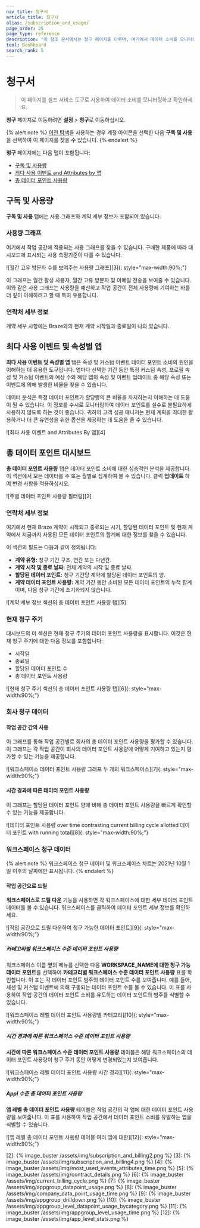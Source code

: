 ```yaml
---
nav_title: 청구서
article_title: 청구서
alias: /subscription_and_usage/
page_order: 25
page_type: reference
description: "이 참조 문서에서는 청구 페이지를 다루며, 여기에서 데이터 소비를 모니터링하고 확인할 수 있습니다."
tool: Dashboard
search_rank: 5
---
```


# 청구서

> 이 페이지를 셀프 서비스 도구로 사용하여 데이터 소비를 모니터링하고 확인하세요.

**청구** 페이지로 이동하려면 **설정** > **청구**로 이동하십시오.

{% alert note %}
[이전 탐색]({{site.baseurl}}/navigation)을 사용하는 경우 계정 아이콘을 선택한 다음 **구독 및 사용**을 선택하여 이 페이지를 찾을 수 있습니다.
{% endalert %}

**청구** 페이지에는 다음 탭이 포함됩니다:

- [구독 및 사용량](#subscriptions-and-usage)
- [최다 사용 이벤트 and Attributes by 앱](#most-used-events-and-attributes-by-app)
- [총 데이터 포인트 사용량](#total-data-points-dashboard)

## 구독 및 사용량

**구독 및 사용** 탭에는 사용 그래프와 계약 세부 정보가 포함되어 있습니다.

### 사용량 그래프

여기에서 작업 공간에 적용되는 사용 그래프를 찾을 수 있습니다. 구매한 제품에 따라 대시보드에 표시되는 사용 측정기준이 다를 수 있습니다.

![월간 고유 방문자 수를 보여주는 사용량 그래프][3]{: style="max-width:90%;"}

이 그래프는 월간 활성 사용자, 월간 고유 방문자 및 이메일 전송을 보여줄 수 있습니다. 이와 같은 사용 그래프는 사용량을 예산하고 작업 공간이 전체 사용량에 기여하는 바를 더 깊이 이해하려고 할 때 특히 유용합니다.

### 연락처 세부 정보

계약 세부 사항에는 Braze와의 현재 계약 시작일과 종료일이 나와 있습니다.

## 최다 사용 이벤트 및 속성별 앱

**최다 사용 이벤트 및 속성별 앱** 탭은 속성 및 커스텀 이벤트 데이터 포인트 소비의 원인을 이해하는 데 유용한 도구입니다. 앱마다 선택한 기간 동안 특정 커스텀 속성, 프로필 속성 및 커스텀 이벤트의 예상 수와 해당 앱의 속성 및 이벤트 업데이트 중 해당 속성 또는 이벤트에 의해 발생한 비율을 찾을 수 있습니다. 

데이터 분석은 특정 데이터 포인트가 할당량의 큰 비율을 차지하는지 이해하는 데 도움이 될 수 있습니다. 이 정보를 수시로 모니터링하여 데이터 포인트를 실수로 불필요하게 사용하지 않도록 하는 것이 좋습니다. 귀하의 고객 성공 매니저는 현재 계획을 최대한 활용하거나 더 큰 유연성을 위한 옵션을 제공하는 데 도움을 줄 수 있습니다. 

![최다 사용 이벤트 and Attributes By 앱][4]

## 총 데이터 포인트 대시보드

**총 데이터 포인트 사용량** 탭은 데이터 포인트 소비에 대한 심층적인 분석을 제공합니다. 이 섹션에서 모든 데이터를 주 또는 월별로 집계하여 볼 수 있습니다. 클릭 **업데이트** 하여 변경 사항을 적용하십시오.

![주별 데이터 포인트 사용량 필터링][2]

### 연락처 세부 정보

여기에서 현재 Braze 계약이 시작되고 종료되는 시기, 할당된 데이터 포인트 및 현재 계약에서 지금까지 사용된 모든 데이터 포인트의 합계에 대한 정보를 찾을 수 있습니다.

이 섹션의 필드는 다음과 같이 정의됩니다:

- **계약 유형:** 청구 기간 구조, 연간 또는 다년간.
- **계약 시작 및 종료 날짜:** 전체 계약의 시작 및 종료 날짜.
- **할당된 데이터 포인트:** 청구 기간당 계약에 할당된 데이터 포인트의 양.
- **계약 데이터 포인트 사용량:** 계약 기간 동안 소비된 모든 데이터 포인트의 누적 합계이며, 다음 청구 기간에 초기화되지 않습니다.

![계약 세부 정보 섹션의 총 데이터 포인트 사용량 탭][5]

### 현재 청구 주기

대시보드의 이 섹션은 현재 청구 주기의 데이터 포인트 사용량을 표시합니다. 이것은 현재 청구 주기에 대한 다음 정보를 포함합니다:

- 시작일 
- 종료일  
- 할당된 데이터 포인트 수 
- 총 데이터 포인트 사용량 

![현재 청구 주기 섹션의 총 데이터 포인트 사용량 탭][6]{: style="max-width:90%;"}

### 회사 청구 데이터

#### 작업 공간 간의 사용

이 그래프를 통해 작업 공간별로 회사의 총 데이터 포인트 사용량을 평가할 수 있습니다. 이 그래프는 각 작업 공간이 회사의 데이터 포인트 사용량에 어떻게 기여하고 있는지 평가할 수 있는 기능을 제공합니다.

![워크스페이스 데이터 포인트 사용량 그래프 두 개의 워크스페이스][7]{: style="max-width:90%;"}

#### 시간 경과에 따른 데이터 포인트 사용량

이 그래프는 할당된 데이터 포인트 양에 비해 총 데이터 포인트 사용량을 빠르게 확인할 수 있는 기능을 제공합니다. 

![데이터 포인트 사용량 over time contrasting current billing cycle allotted 데이터 포인트 with running total][8]{: style="max-width:90%;"}

### 워크스페이스 청구 데이터

{% alert note %}
워크스페이스 청구 데이터 및 워크스페이스 차트는 2021년 10월 1일 이후의 날짜에만 표시됩니다.
{% endalert %}

#### 작업 공간으로 드릴

**워크스페이스로 드릴 다운** 기능을 사용하면 각 워크스페이스에 대한 세부 데이터 포인트 데이터를 볼 수 있습니다. 워크스페이스를 클릭하여 데이터 포인트 세부 정보를 확인하세요.

![작업 공간으로 드릴 다운하여 청구 가능한 데이터 포인트][9]{: style="max-width:90%;"}

##### 카테고리별 워크스페이스 수준 데이터 포인트 사용량

워크스페이스 이름 옆의 메뉴를 선택한 다음 **WORKSPACE_NAME에 대한 청구 가능 데이터 포인트**를 선택하여 **카테고리별 워크스페이스 수준 데이터 포인트 사용량** 표를 확인합니다. 이 표는 각 데이터 포인트 범주의 데이터 포인트 수를 보여줍니다. 예를 들어, 세션 및 커스텀 이벤트에 의해 구동되는 데이터 포인트 수를 볼 수 있습니다. 이 표를 사용하여 작업 공간의 데이터 포인트 소비를 유도하는 데이터 포인트의 범주를 식별할 수 있습니다.

![워크스페이스 레벨 데이터 포인트 사용량별 카테고리][10]{: style="max-width:90%;"}

##### 시간 경과에 따른 워크스페이스 수준 데이터 포인트 사용량

**시간에 따른 워크스페이스 수준 데이터 포인트 사용량** 테이블은 해당 워크스페이스의 데이터 포인트 사용량이 청구 주기 동안 어떻게 변경되었는지 보여줍니다.

![워크스페이스 레벨 데이터 포인트 사용량 시간 경과][11]{: style="max-width:90%;"}

##### Appl 수준 총 데이터 포인트 사용량

**앱 레벨 총 데이터 포인트 사용량** 테이블은 작업 공간의 각 앱에 대한 데이터 포인트 사용량을 보여줍니다. 이 표를 사용하여 작업 공간에서 데이터 포인트 소비를 유발하는 앱을 식별할 수 있습니다.

![앱 레벨 총 데이터 포인트 사용량 테이블 여러 앱에 대한][12]{: style="max-width:90%;"}


[2]: {% image_buster /assets/img/subscription_and_billing2.png %}
[3]: {% image_buster /assets/img/subscription_and_billing4.png %}
[4]: {% image_buster /assets/img/most_used_events_attributes_time.png %}
[5]: {% image_buster /assets/img/contract_details.png %}
[6]: {% image_buster /assets/img/current_billing_cycle.png %}
[7]: {% image_buster /assets/img/appgroup_datapoint_usage.png %}
[8]: {% image_buster /assets/img/company_data_point_usage_time.png %}
[9]: {% image_buster /assets/img/appgroup_drilldown.png %}
[10]: {% image_buster /assets/img/appgroup_level_datapoint_usage_bycategory.png %}
[11]: {% image_buster /assets/img/appgroup_level_usage_time.png %}
[12]: {% image_buster /assets/img/app_level_stats.png %}